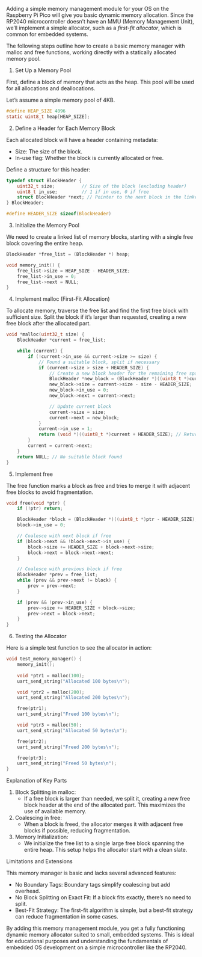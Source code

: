 Adding a simple memory management module for your OS on the Raspberry Pi Pico will give you basic dynamic memory allocation. Since the RP2040 microcontroller doesn’t have an MMU (Memory Management Unit), we’ll implement a simple allocator, such as a *first-fit allocator*, which is common for embedded systems.

The following steps outline how to create a basic memory manager with malloc and free functions, working directly with a statically allocated memory pool.


1. Set Up a Memory Pool

First, define a block of memory that acts as the heap. This pool will be used for all allocations and deallocations.

Let’s assume a simple memory pool of 4KB.

```c
#define HEAP_SIZE 4096
static uint8_t heap[HEAP_SIZE];
```

2. Define a Header for Each Memory Block

Each allocated block will have a header containing metadata:

- Size: The size of the block.
- In-use flag: Whether the block is currently allocated or free.

Define a structure for this header:

```c
typedef struct BlockHeader {
    uint32_t size;          // Size of the block (excluding header)
    uint8_t in_use;         // 1 if in use, 0 if free
    struct BlockHeader *next; // Pointer to the next block in the linked list
} BlockHeader;

#define HEADER_SIZE sizeof(BlockHeader)
```

3. Initialize the Memory Pool

We need to create a linked list of memory blocks, starting with a single free block covering the entire heap.

```c
BlockHeader *free_list = (BlockHeader *) heap;

void memory_init() {
    free_list->size = HEAP_SIZE - HEADER_SIZE;
    free_list->in_use = 0;
    free_list->next = NULL;
}
```

4. Implement malloc (First-Fit Allocation)

To allocate memory, traverse the free list and find the first free block with sufficient size. Split the block if it’s larger than requested, creating a new free block after the allocated part.

```c
void *malloc(uint32_t size) {
    BlockHeader *current = free_list;

    while (current) {
        if (!current->in_use && current->size >= size) {
            // Found a suitable block, split if necessary
            if (current->size > size + HEADER_SIZE) {
                // Create a new block header for the remaining free space
                BlockHeader *new_block = (BlockHeader *)((uint8_t *)current + HEADER_SIZE + size);
                new_block->size = current->size - size - HEADER_SIZE;
                new_block->in_use = 0;
                new_block->next = current->next;

                // Update current block
                current->size = size;
                current->next = new_block;
            }
            current->in_use = 1;
            return (void *)((uint8_t *)current + HEADER_SIZE); // Return pointer after header
        }
        current = current->next;
    }
    return NULL; // No suitable block found
}
```

5. Implement free

The free function marks a block as free and tries to merge it with adjacent free blocks to avoid fragmentation.

```c
void free(void *ptr) {
    if (!ptr) return;

    BlockHeader *block = (BlockHeader *)((uint8_t *)ptr - HEADER_SIZE);
    block->in_use = 0;

    // Coalesce with next block if free
    if (block->next && !block->next->in_use) {
        block->size += HEADER_SIZE + block->next->size;
        block->next = block->next->next;
    }

    // Coalesce with previous block if free
    BlockHeader *prev = free_list;
    while (prev && prev->next != block) {
        prev = prev->next;
    }

    if (prev && !prev->in_use) {
        prev->size += HEADER_SIZE + block->size;
        prev->next = block->next;
    }
}
```

6. Testing the Allocator

Here is a simple test function to see the allocator in action:

```c
void test_memory_manager() {
    memory_init();
    
    void *ptr1 = malloc(100);
    uart_send_string("Allocated 100 bytes\n");

    void *ptr2 = malloc(200);
    uart_send_string("Allocated 200 bytes\n");

    free(ptr1);
    uart_send_string("Freed 100 bytes\n");

    void *ptr3 = malloc(50);
    uart_send_string("Allocated 50 bytes\n");

    free(ptr2);
    uart_send_string("Freed 200 bytes\n");

    free(ptr3);
    uart_send_string("Freed 50 bytes\n");
}
```

Explanation of Key Parts

1. Block Splitting in malloc:
    - If a free block is larger than needed, we split it, creating a new free block header at the end of the allocated part. This maximizes the use of available memory.
2. Coalescing in free:
	- When a block is freed, the allocator merges it with adjacent free blocks if possible, reducing fragmentation.
3. Memory Initialization:
	- We initialize the free list to a single large free block spanning the entire heap. This setup helps the allocator start with a clean slate.

Limitations and Extensions

This memory manager is basic and lacks several advanced features:

- No Boundary Tags: Boundary tags simplify coalescing but add overhead.
- No Block Splitting on Exact Fit: If a block fits exactly, there’s no need to split.
- Best-Fit Strategy: The first-fit algorithm is simple, but a best-fit strategy can reduce fragmentation in some cases.

By adding this memory management module, you get a fully functioning dynamic memory allocator suited to small, embedded systems. This is ideal for educational purposes and understanding the fundamentals of embedded OS development on a simple microcontroller like the RP2040.